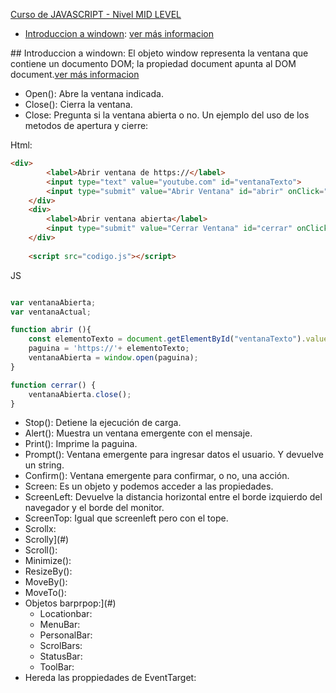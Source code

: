 [Curso de JAVASCRIPT - Nivel MID LEVEL](https://youtu.be/xOinGb2MZSk)

- [Introduccion a windown](#windown): [ver más informacion](https://developer.mozilla.org/en-US/docs/Web/API/Window)
    




<a name="windown"></a>## Introduccion a windown:
El objeto window representa la ventana que contiene un documento DOM; la propiedad document apunta al DOM document.[ver más informacion](https://developer.mozilla.org/en-US/docs/Web/API/Window)

* Open(): Abre la ventana indicada.
* Close(): Cierra la ventana.
* Close: Pregunta si la ventana abierta o no.
Un ejemplo del uso de los metodos de apertura y cierre:

Html:
```html
<div>
        <label>Abrir ventana de https://</label>
        <input type="text" value="youtube.com" id="ventanaTexto">
        <input type="submit" value="Abrir Ventana" id="abrir" onClick="abrir()"><br>
    </div>
    <div>
        <label>Abrir ventana abierta</label>
        <input type="submit" value="Cerrar Ventana" id="cerrar" onClick="cerrar()"><br>
    </div>
    
    <script src="codigo.js"></script>
```

JS
```js

var ventanaAbierta;
var ventanaActual;

function abrir (){
    const elementoTexto = document.getElementById("ventanaTexto").value;
    paguina = 'https://'+ elementoTexto;
    ventanaAbierta = window.open(paguina);
}

function cerrar() {
    ventanaAbierta.close();
}
```

* Stop(): Detiene la ejecución de carga.
* Alert(): Muestra un ventana emergente con el mensaje.
* Print(): Imprime la paguina.
* Prompt(): Ventana emergente para ingresar datos el usuario. Y devuelve un string.
* Confirm(): Ventana emergente para confirmar, o no, una acción.
* Screen: Es un objeto y podemos acceder a las propiedades.
* ScreenLeft: Devuelve la distancia horizontal entre el borde izquierdo del navegador y el borde del monitor.
* ScreenTop: Igual que screenleft pero con el tope.
* <a name="Scrolllx"></a>Scrollx:
* <a name="Scrolly"></a>Scrolly](#)
* <a name="Scroll"></a>Scroll():
* <a name="Minimize"></a>Minimize():
* <a name="Risize"></a>ResizeBy():
* <a name="MoveBy"></a>MoveBy():
* <a name="MoveTo"></a>MoveTo():
* <a name="Ojetos"></a>Objetos barprpop:](#)
    * <a name="LocationBar"></a>Locationbar:
    * <a name="MenuBar"></a>MenuBar:
    * <a name="PersonalBar"></a>PersonalBar:
    * <a name="ScrolBar"></a>ScrolBars:
    * <a name="StatusBar"></a>StatusBar:
    * <a name="ToolBar"></a>ToolBar:
* <a name="Hereda"></a>Hereda las proppiedades de EventTarget:
